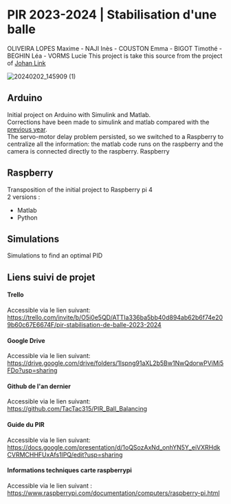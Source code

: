 # PIR 2023-2024 | Stabilisation d'une balle
OLIVEIRA LOPES Maxime - NAJI Inès - COUSTON Emma - BIGOT Timothé - BEGHIN Léa - VORMS Lucie
This project is take this source from the project of [Johan Link](https://github.com/JohanLink/Ball-Balancing-PID-System?tab=readme-ov-file)   

![20240202_145909 (1)](https://github.com/Moliveiralo/PIR-2324-StabilisationBalle/assets/133717115/8f52fa8f-02b0-4ea9-83f4-4813ad36bbab)  


## Arduino 
Initial project on Arduino with Simulink and Matlab.  
Corrections have been made to simulink and matlab compared with the [previous year](https://github.com/TacTac315/PIR_Ball_Balancing).    
The servo-motor delay problem persisted, so we switched to a Raspberry to centralize all the information: the matlab code runs on the raspberry and the camera is connected directly to the raspberry.
Raspberry  

## Raspberry
Transposition of the initial project to Raspberry pi 4  
2 versions :  
- Matlab
- Python

## Simulations
Simulations to find an optimal PID
 
## Liens suivi de projet
#### Trello
Accessible via le lien suivant: https://trello.com/invite/b/O5i0e5QD/ATTIa336ba5bb40d894ab62b6f74e209b60c67E6674F/pir-stabilisation-de-balle-2023-2024

#### Google Drive
Accessible via le lien suivant: https://drive.google.com/drive/folders/1lspng91aXL2b5Bw1NwQdorwPViMi5FDo?usp=sharing

#### Github de l'an dernier
Accessible via le lien suivant: https://github.com/TacTac315/PIR_Ball_Balancing

#### Guide du PIR
Accessible via le lien suivant: https://docs.google.com/presentation/d/1oQSozAxNd_onhYN5Y_eiVXRHdkCVRMCHHFUxAfs1lPQ/edit?usp=sharing

#### Informations techniques carte raspberrypi
Accessible via le lien suivant : https://www.raspberrypi.com/documentation/computers/raspberry-pi.html
